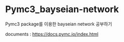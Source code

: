 # Pymc3_bayseian-network

Pymc3 package를 이용한 bayseian network 공부하기

documents : https://docs.pymc.io/index.html 


